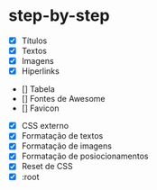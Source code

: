 # step-by-step

- [X] Títulos
- [X] Textos
- [X] Imagens
- [X] Hiperlinks
- [] Tabela
- [] Fontes de Awesome
- [] Favicon

- [X] CSS externo
- [X] Formatação de textos
- [X] Formatação de imagens
- [X] Formatação de posiocionamentos
- [X] Reset de CSS
- [X] :root
